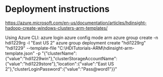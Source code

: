 # Deployment instructions

https://azure.microsoft.com/en-us/documentation/articles/hdinsight-hadoop-create-windows-clusters-arm-templates/

Using Azure CLI:
azure login
azure config mode arm
azure group create -n hdi1229rg -l "East US 2"
azure group deployment create "hdi1229rg" "hdi1229" --template-file "C:\HDITutorials-ARM\hdinsight-arm-template.json" -p "{\"clusterName\":{\"value\":\"hdi1229win\"},\"clusterStorageAccountName\":{\"value\":\"hdi1229store\"},\"location\":{\"value\":\"East US 2\"},\"clusterLoginPassword\":{\"value\":\"Pass@word1\"}}"